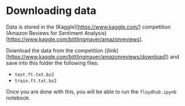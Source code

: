 # Downloading data
Data is stored in the (Kaggle)[https://www.kaggle.com/] competition (Amazon Reviews for Sentiment Analysis)[https://www.kaggle.com/bittlingmayer/amazonreviews].

Download the data from the competition ((link)[https://www.kaggle.com/bittlingmayer/amazonreviews/download]) and save into this folder the following files:
- ```test.ft.txt.bz2```
- ```train.ft.txt.bz2```

Once you are done with this, you will be able to run the ```floydhub.ipynb``` notebook.